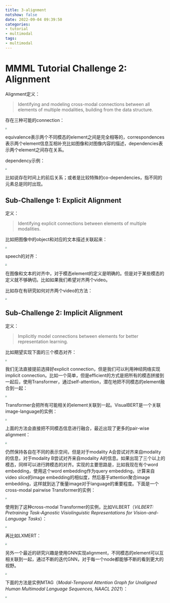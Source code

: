 ```yaml
---
title: 3-alignment
notshow: false
date: 2022-09-04 09:39:50
categories:
- tutorial
- multimodal
tags:
- multimodal
---
```


# MMML Tutorial Challenge 2: Alignment

Alignment定义：

>  Identifying and modeling cross-modal connections between all elements of multiple modalities, building from the data structure.

存在三种可能的connection：

<img src="https://lxy-blog-pics.oss-cn-beijing.aliyuncs.com/asssets/image-20220904100856424.png"   style="zoom:33%;" />

equivalence表示两个不同模态的element之间是完全相等的，correspondences表示两个element信息互相补充比如图像和对图像内容的描述，dependencies表示两个element之间存在关系。

<!--more-->

dependency示例：

<img src="https://lxy-blog-pics.oss-cn-beijing.aliyuncs.com/asssets/image-20220904101631417.png"   style="zoom:33%;" />

比如说存在时间上的前后关系；或者是比较特殊的co-dependencies，指不同的元素总是同时出现。

## Sub-Challenge 1: Explicit Alignment

定义：

> Identifying explicit connections between elements of multiple modalities.

比如把图像中的object和对应的文本描述关联起来：

<img src="https://lxy-blog-pics.oss-cn-beijing.aliyuncs.com/asssets/image-20220904102128899.png"   style="zoom:33%;" />

speech的对齐：

<img src="https://lxy-blog-pics.oss-cn-beijing.aliyuncs.com/asssets/image-20220904103040629.png"   style="zoom:33%;" />

在图像和文本的对齐中，对于模态element的定义是明确的。但是对于某些模态的定义就不够确切。比如如果我们希望对齐两个video。

比如存在有研究如何对齐两个video的方法：

<img src="https://lxy-blog-pics.oss-cn-beijing.aliyuncs.com/asssets/image-20220904104449428.png"   style="zoom:33%;" />

## Sub-Challenge 2: Implicit Alignment

定义：

> Implicitly model connections between elements for better representation learning.

比如期望实现下面的三个模态对齐：

<img src="https://lxy-blog-pics.oss-cn-beijing.aliyuncs.com/asssets/image-20220904105557586.png"   style="zoom:33%;" />

我们无法直接提前选择好explicit connection，但是我们可以利用神经网络实现implicit connection。比如一个简单，但是efficient的方式是把所有的模态拼接到一起后，使用Transformer，通过self-attention，潜在地把不同模态的element融合到一起：

<img src="https://lxy-blog-pics.oss-cn-beijing.aliyuncs.com/asssets/image-20220904105844754.png"   style="zoom:33%;" />

Transformer会把所有可能相关的element关联到一起。VisualBERT是一个关联image-language的实例：

<img src="https://lxy-blog-pics.oss-cn-beijing.aliyuncs.com/asssets/image-20220904110121686.png"   style="zoom:33%;" />

上面的方法会直接把不同模态信息进行融合，最近出现了更多的pair-wise alignment：

<img src="https://lxy-blog-pics.oss-cn-beijing.aliyuncs.com/asssets/image-20220904110811425.png"   style="zoom:33%;" />

仍然保持各自在不同的表示空间，但是对于modality A会尝试对齐来自modality 的信息，对于modality B尝试对齐来自modality A的信息。如果出现了三个以上的模态，同样可以进行跨模态的对齐。实现的主要思路是，比如我现在有个word embedding，使用这个word embedding作为query embedding，计算来自video slice的image embedding的相似度，然后基于attention聚合image embedding，这样就到达了衡量image对于language的重要程度。下面是一个cross-modal pairwise Transformer的实例：

<img src="https://lxy-blog-pics.oss-cn-beijing.aliyuncs.com/asssets/image-20220904111052584.png"   style="zoom:33%;" />

使用到了这种cross-modal Transformer的实例，比如ViLBERT（*ViLBERT: Pretraining Task-Agnostic Visiolinguistic Representations for Vision-and-Language Tasks*）：

<img src="https://lxy-blog-pics.oss-cn-beijing.aliyuncs.com/asssets/image-20220904111448833.png"   style="zoom:33%;" />

再比如LXMERT：

<img src="https://lxy-blog-pics.oss-cn-beijing.aliyuncs.com/asssets/image-20220904111539420.png"   style="zoom:33%;" />

另外一个最近的研究兴趣是使用GNN实现alignment，不同模态的element可以互相关联到一起，通过不断的迭代GNN，对于每一个node都能够不断的看到更大的视野。

<img src="https://lxy-blog-pics.oss-cn-beijing.aliyuncs.com/asssets/image-20220904151545587.png"   style="zoom:33%;" />

下面的方法是实例MTAG（*Modal-Temporal Attention Graph for Unaligned Human Multimodal Language Sequences, NAACL 2021*）：

<img src="https://lxy-blog-pics.oss-cn-beijing.aliyuncs.com/asssets/image-20220904151624388.png" style="zoom:33%;" />

